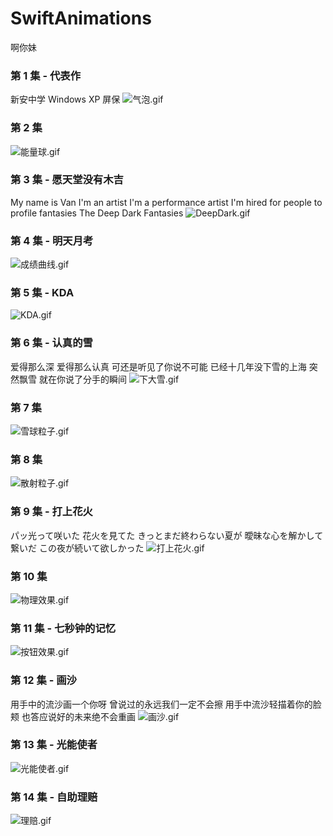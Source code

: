 # SwiftAnimations
啊你妹







###  第 1  集  -  代表作 
新安中学 Windows XP 屏保
![气泡.gif](http://upload-images.jianshu.io/upload_images/1235875-83cff2fdc29d36f2.gif?imageMogr2/auto-orient/strip%7CimageView2/2/w/1240)



###  第 2  集
![能量球.gif](http://upload-images.jianshu.io/upload_images/1235875-8a5a055021cd03dc.gif?imageMogr2/auto-orient/strip%7CimageView2/2/w/1240)



###  第 3  集  -  愿天堂没有木吉
My name is Van
I'm an artist I'm a performance artist
I'm hired for people to profile fantasies
The Deep Dark Fantasies
![DeepDark.gif](http://upload-images.jianshu.io/upload_images/1235875-a49a31d8791ec7a0.gif?imageMogr2/auto-orient/strip%7CimageView2/2/w/1240)





###  第 4  集  -  明天月考
![成绩曲线.gif](http://upload-images.jianshu.io/upload_images/1235875-0397d9b8810aefef.gif?imageMogr2/auto-orient/strip%7CimageView2/2/w/1240)


###  第 5  集  -  KDA
![KDA.gif](http://upload-images.jianshu.io/upload_images/1235875-6d2ecc888fa84ff9.gif?imageMogr2/auto-orient/strip%7CimageView2/2/w/1240)



###  第 6  集  -  认真的雪
爱得那么深 爱得那么认真
可还是听见了你说不可能
已经十几年没下雪的上海
突然飘雪
就在你说了分手的瞬间
![下大雪.gif](http://upload-images.jianshu.io/upload_images/1235875-4ab30357c56a7ce7.gif?imageMogr2/auto-orient/strip%7CimageView2/2/w/1240)



###  第 7  集
![雪球粒子.gif](http://upload-images.jianshu.io/upload_images/1235875-89c75f0f1ece8a30.gif?imageMogr2/auto-orient/strip%7CimageView2/2/w/1240)



###  第 8  集
![散射粒子.gif](http://upload-images.jianshu.io/upload_images/1235875-64072954402cafe6.gif?imageMogr2/auto-orient/strip%7CimageView2/2/w/1240)




###  第 9  集  -  打上花火
パッ光って咲いた
花火を見てた
きっとまだ終わらない夏が
曖昧な心を解かして繋いだ
この夜が続いて欲しかった
![打上花火.gif](http://upload-images.jianshu.io/upload_images/1235875-0d699133ee844385.gif?imageMogr2/auto-orient/strip%7CimageView2/2/w/1240)



###  第 10  集
![物理效果.gif](http://upload-images.jianshu.io/upload_images/1235875-bc94204e459cb3e4.gif?imageMogr2/auto-orient/strip%7CimageView2/2/w/1240)


###  第 11 集  -  七秒钟的记忆
![按钮效果.gif](http://upload-images.jianshu.io/upload_images/1235875-1b2d5d1b939111c5.gif?imageMogr2/auto-orient/strip%7CimageView2/2/w/1240)


###  第 12  集  -  画沙
用手中的流沙画一个你呀
曾说过的永远我们一定不会擦
用手中流沙轻描着你的脸颊
也答应说好的未来绝不会重画
![画沙.gif](http://upload-images.jianshu.io/upload_images/1235875-f3591924e2b6eb6b.gif?imageMogr2/auto-orient/strip%7CimageView2/2/w/1240)

###  第 13  集  -  光能使者
![光能使者.gif](http://upload-images.jianshu.io/upload_images/1235875-9a2e2040f1a3c867.gif?imageMogr2/auto-orient/strip%7CimageView2/2/w/1240)

###  第 14  集  -  自助理赔
![理赔.gif](http://upload-images.jianshu.io/upload_images/1235875-5a3f91c2f85e84ac.gif?imageMogr2/auto-orient/strip%7CimageView2/2/w/1240)


